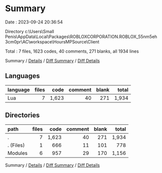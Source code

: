 # Summary

Date : 2023-09-24 20:36:54

Directory c:\\Users\\Small Penis\\AppData\\Local\\Packages\\ROBLOXCORPORATION.ROBLOX_55nm5eh3cm0pr\\AC\\workspace\\HoursMPSource\\Client

Total : 7 files,  1623 codes, 40 comments, 271 blanks, all 1934 lines

Summary / [Details](details.md) / [Diff Summary](diff.md) / [Diff Details](diff-details.md)

## Languages
| language | files | code | comment | blank | total |
| :--- | ---: | ---: | ---: | ---: | ---: |
| Lua | 7 | 1,623 | 40 | 271 | 1,934 |

## Directories
| path | files | code | comment | blank | total |
| :--- | ---: | ---: | ---: | ---: | ---: |
| . | 7 | 1,623 | 40 | 271 | 1,934 |
| . (Files) | 1 | 666 | 11 | 101 | 778 |
| Modules | 6 | 957 | 29 | 170 | 1,156 |

Summary / [Details](details.md) / [Diff Summary](diff.md) / [Diff Details](diff-details.md)